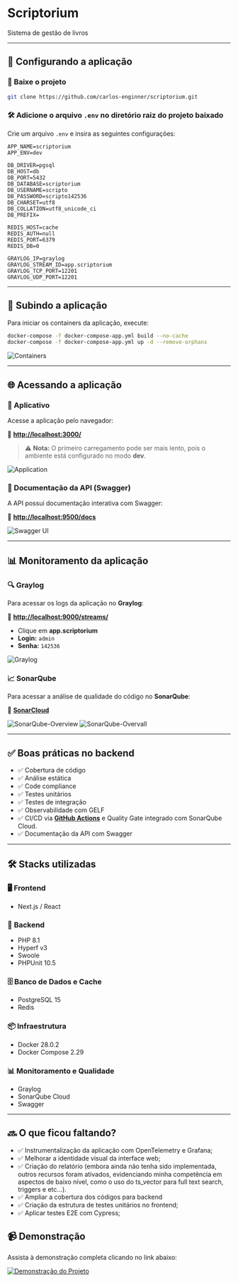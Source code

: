 # Scriptorium

Sistema de gestão de livros

---

## 📌 Configurando a aplicação

### 🔄 Baixe o projeto
```sh
git clone https://github.com/carlos-enginner/scriptorium.git
```

### 🛠 Adicione o arquivo `.env` no diretório raiz do projeto baixado

Crie um arquivo `.env` e insira as seguintes configurações:

```env
APP_NAME=scriptorium
APP_ENV=dev

DB_DRIVER=pgsql
DB_HOST=db
DB_PORT=5432
DB_DATABASE=scriptorium
DB_USERNAME=scripto
DB_PASSWORD=scripto142536
DB_CHARSET=utf8
DB_COLLATION=utf8_unicode_ci
DB_PREFIX=

REDIS_HOST=cache
REDIS_AUTH=null
REDIS_PORT=6379
REDIS_DB=0

GRAYLOG_IP=graylog
GRAYLOG_STREAM_ID=app.scriptorium
GRAYLOG_TCP_PORT=12201
GRAYLOG_UDP_PORT=12201
```

---

## 🚀 Subindo a aplicação

Para iniciar os containers da aplicação, execute:

```sh
docker-compose -f docker-compose-app.yml build --no-cache
docker-compose -f docker-compose-app.yml up -d --remove-orphans
```

![Containers](./backend/images/containers.png)

---

## 🌐 Acessando a aplicação

### 📄 Aplicativo

Acesse a aplicação pelo navegador:

🔗 **[http://localhost:3000/](http://localhost:3000/)**

> ⚠️ **Nota:** O primeiro carregamento pode ser mais lento, pois o ambiente está configurado no modo **dev**.

![Application](./backend/images/app.png)

### 📖 Documentação da API (Swagger)

A API possui documentação interativa com Swagger:

🔗 **[http://localhost:9500/docs](http://localhost:9500/docs)**

![Swagger UI](./backend/images/swagger.png)

---

## 📊 Monitoramento da aplicação

### 🔍 Graylog

Para acessar os logs da aplicação no **Graylog**:

🔗 **[http://localhost:9000/streams/](http://localhost:9000/streams/)**

- Clique em **app.scriptorium**
- **Login:** `admin`
- **Senha:** `142536`

![Graylog](./backend/images/graylog.png)

### 📈 SonarQube

Para acessar a análise de qualidade do código no **SonarQube**:

🔗 **[SonarCloud](https://sonarcloud.io/organizations/carlos-vargas/projects)**

![SonarQube-Overview](./backend/images/sonarqube-overview.png)
![SonarQube-Overvall](./backend/images/sonarqube-overvall.png)

---

## ✅ Boas práticas no backend

- ✅ Cobertura de código
- ✅ Análise estática
- ✅ Code compliance
- ✅ Testes unitários
- ✅ Testes de integração
- ✅ Observabilidade com GELF
- ✅ CI/CD via **[GitHub Actions](https://github.com/carlos-enginner/scriptorium/actions)** e Quality Gate integrado com SonarQube Cloud.
- ✅ Documentação da API com Swagger

---

## 🛠 Stacks utilizadas

### 🖥 **Frontend**
- Next.js / React

### 🔧 **Backend**
- PHP 8.1
- Hyperf v3
- Swoole
- PHPUnit 10.5

### 🗄 **Banco de Dados e Cache**
- PostgreSQL 15
- Redis

### 📦 **Infraestrutura**
- Docker 28.0.2
- Docker Compose 2.29

### 📊 **Monitoramento e Qualidade**
- Graylog
- SonarQube Cloud
- Swagger

---

## 🔜 O que ficou faltando?

- ✅ Instrumentalização da aplicação com OpenTelemetry e Grafana;
- ✅ Melhorar a identidade visual da interface web;
- ✅ Criação do relatório (embora ainda não tenha sido implementada, outros recursos foram ativados, evidenciando minha competência em aspectos de baixo nível, como o uso do ts_vector para full text search, triggers e etc...).
- ✅ Ampliar a cobertura dos códigos para backend
- ✅ Criação da estrutura de testes unitários no frontend;
- ✅ Aplicar testes E2E com Cypress;

## 📹 Demonstração

Assista à demonstração completa clicando no link abaixo:

[![Demonstração do Projeto](https://img.youtube.com/vi/a5128c375e0043a1a9707e1a463417e9/maxresdefault.jpg)](https://www.loom.com/share/a5128c375e0043a1a9707e1a463417e9)
